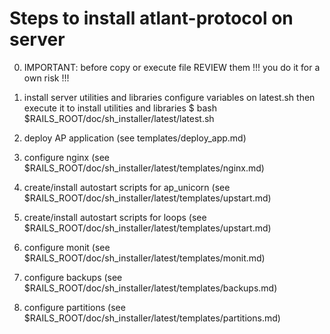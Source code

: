 Steps to install atlant-protocol on server
==========================================

0. IMPORTANT: before copy or execute file REVIEW them !!! you do it for a own risk !!!

1. install server utilities and libraries
  configure variables on latest.sh then execute it to install utilities and libraries
  $ bash $RAILS_ROOT/doc/sh_installer/latest/latest.sh

2. deploy AP application (see templates/deploy_app.md)

3. configure nginx (see $RAILS_ROOT/doc/sh_installer/latest/templates/nginx.md)

4. create/install autostart scripts for ap_unicorn (see $RAILS_ROOT/doc/sh_installer/latest/templates/upstart.md)
4. create/install autostart scripts for loops (see $RAILS_ROOT/doc/sh_installer/latest/templates/upstart.md)

5. configure monit (see $RAILS_ROOT/doc/sh_installer/latest/templates/monit.md)

6. configure backups (see $RAILS_ROOT/doc/sh_installer/latest/templates/backups.md)

6. configure partitions (see $RAILS_ROOT/doc/sh_installer/latest/templates/partitions.md)
